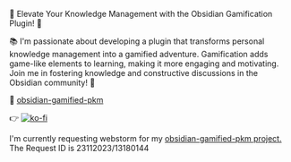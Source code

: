 🚀 Elevate Your Knowledge Management with the Obsidian Gamification Plugin! 🌟

📚 I'm passionate about developing a plugin that transforms personal knowledge management into a gamified adventure. Gamification adds game-like elements to learning, making it more engaging and motivating. Join me in fostering knowledge and constructive discussions in the Obsidian community! 🌱

🔗 [obsidian-gamified-pkm](https://github.com/saertna/obsidian-gamified-pkm)

👉 [![ko-fi](https://ko-fi.com/img/githubbutton_sm.svg)](https://ko-fi.com/J3J6DYYS5)

I'm currently requesting webstorm for my [obsidian-gamified-pkm project.](https://github.com/saertna/obsidian-gamified-pkm) The Request ID is 23112023/13180144
